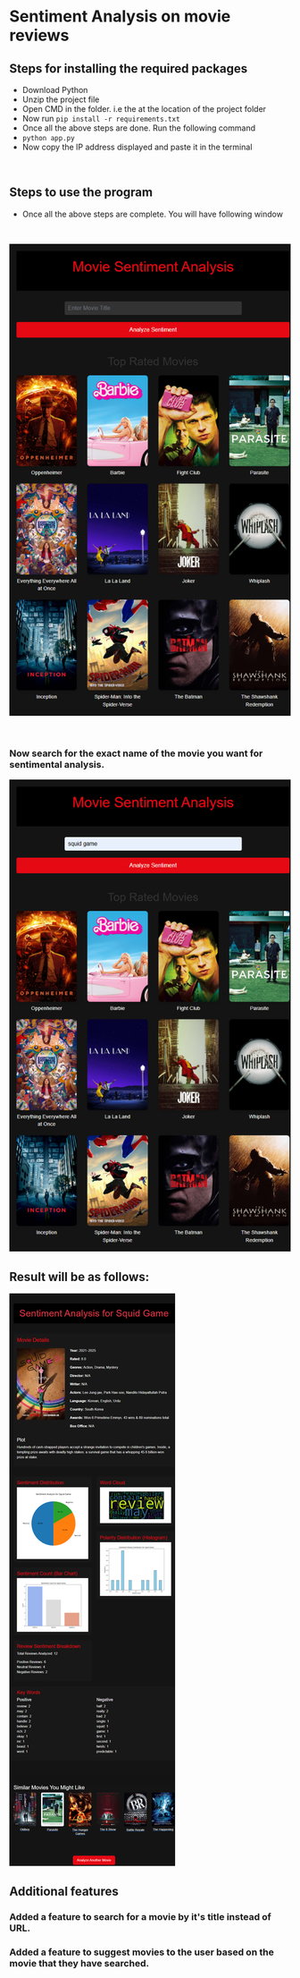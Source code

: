 # Sentiment Analysis on movie reviews

## Steps for installing the required packages

- Download Python
-  Unzip the project file
-  Open CMD in the folder. i.e the at the location of the project folder
-  Now run  ``` pip install -r requirements.txt ```  
-  Once all the above steps are done. Run the following command
-  ``` python app.py ```
-  Now copy the IP address displayed and paste it in the terminal
  
<br>

## Steps to use the program

- Once all the above steps are complete. You will have following window

<br>

![alt text](first_image.png)

<br>

  ### Now search for the exact name of the movie you want for sentimental analysis.

![alt text](title_pasted.png)

## Result will be as follows:
![alt text](final_screenshot.png)

## Additional features
  ### Added a feature to search for a movie by it's title instead of URL.
  ### Added a feature to suggest movies to the user based on the movie that they have searched.


